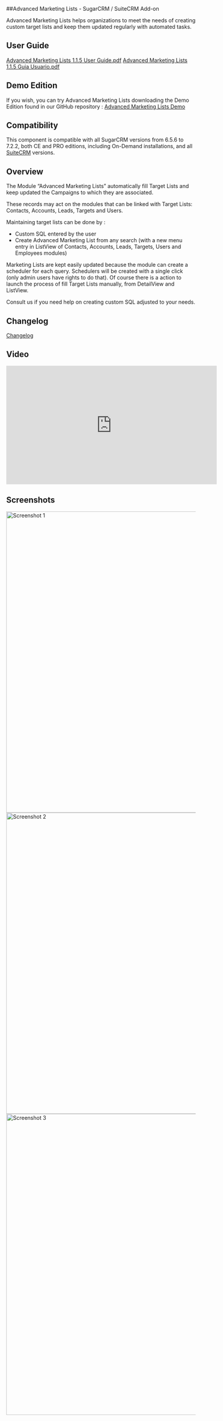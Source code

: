 ##Advanced Marketing Lists - SugarCRM / SuiteCRM Add-on

Advanced Marketing Lists helps organizations to meet the needs of creating custom target lists and keep them updated regularly with automated tasks. 

## User Guide
[Advanced Marketing Lists 1.1.5 User Guide.pdf](https://github.com/izertis-sugarcrm/advanced-marketing-lists/raw/master/docs/Advanced-Marketing-Lists-1.1.5-User-Guide.pdf.zip)
[Advanced Marketing Lists 1.1.5 Guia Usuario.pdf](https://github.com/izertis-sugarcrm/advanced-marketing-lists/raw/master/docs/Advanced-Marketing-Lists-1.1.5-Guia-Usuario.pdf.zip)

## Demo Edition
If you wish, you can try Advanced Marketing Lists downloading the Demo Edition found in our GitHub repository : [Advanced Marketing Lists Demo](https://github.com/izertis-sugarcrm/advanced-marketing-lists)

## Compatibility
This component is compatible with all SugarCRM versions from 6.5.6 to 7.2.2, both CE and PRO editions, including On-Demand installations, and all [SuiteCRM](https://suitecrm.com) versions.

## Overview
The Module “Advanced Marketing Lists” automatically fill Target Lists and keep updated the Campaigns to which they are associated. 

These records may act on the modules that can be linked with Target Lists: Contacts, Accounts, Leads, Targets and Users. 

Maintaining target lists can be done by :

+ Custom SQL entered by the user
+ Create Advanced Marketing List from any search (with a new menu entry in ListView of Contacts, Accounts, Leads, Targets, Users and Employees modules)

Marketing Lists are kept easily updated because the module can create a scheduler for each query. Schedulers will be created with a single click (only admin users have rights to do that).
Of course there is a action to launch the process of fill Target Lists manually, from DetailView and ListView.

Consult us if you need help on creating custom SQL adjusted to your needs.

## Changelog
[Changelog](https://www.sugaroutfitters.com/docs/advanced-marketing-lists)

## Video

<iframe width="560" height="315" src="https://www.youtube.com/embed/dmCEKRo1SMc" frameborder="0" allowfullscreen></iframe>

## Screenshots

<img alt="Screenshot 1" width="800" src="https://github.com/izertis-sugarcrm/advanced-marketing-lists/raw/master/screenshots/screenshot_01.jpg" class="shadow">

<img alt="Screenshot 2" width="800" src="https://github.com/izertis-sugarcrm/advanced-marketing-lists/raw/master/screenshots/screenshot_02.jpg" class="shadow">

<img alt="Screenshot 3" width="800" src="https://github.com/izertis-sugarcrm/advanced-marketing-lists/raw/master/screenshots/screenshot_03.jpg" class="shadow">
